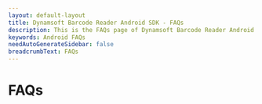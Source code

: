 ```yaml
---
layout: default-layout
title: Dynamsoft Barcode Reader Android SDK - FAQs
description: This is the FAQs page of Dynamsoft Barcode Reader Android SDK.
keywords: Android FAQs
needAutoGenerateSidebar: false
breadcrumbText: FAQs
---
```


# FAQs
